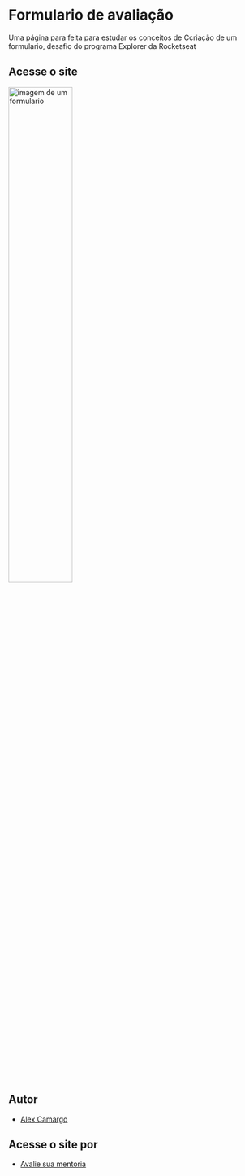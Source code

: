 # Formulario de avaliação

Uma página para feita para estudar os conceitos de Ccriação de um formulario, desafio do programa Explorer da Rocketseat
## Acesse o site 

<img src="https://i.imgur.com/21fPDnD.png" alt="imagem de um formulario" width="50%"/>

## Autor

- [Alex Camargo](https://www.github.com/alexxcamargo1000)

## Acesse o site por

- [Avalie sua mentoria]( https://alexxcamargo1000.github.io/evaluation-form/)
